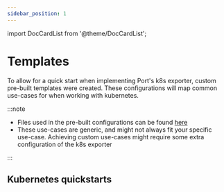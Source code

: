 ```yaml
---
sidebar_position: 1
---
```


import DocCardList from '@theme/DocCardList';

# Templates

To allow for a quick start when implementing Port's k8s exporter, custom pre-built templates were created. These configurations will map common use-cases for when working with kubernetes.

:::note

- Files used in the pre-built configurations can be found [here](https://github.com/port-labs/template-assets/tree/main/kubernetes)
- These use-cases are generic, and might not always fit your specific use-case. Achieving custom use-cases might require some extra configuration of the k8s exporter

:::

## Kubernetes quickstarts

<DocCardList/>
